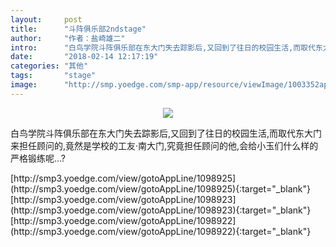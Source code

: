 ```yaml
---
layout:     post
title:      "斗阵俱乐部2ndstage"
author:     "作者：盐崎雄二"
intro:      "白鸟学院斗阵俱乐部在东大门失去踪影后,又回到了往日的校园生活,而取代东大门来担任顾问的,竟然是学校的工友·南大门,究竟担任顾问的他,会给小玉们什么样的严格锻练呢…?"
date:       "2018-02-14 12:17:19"
categories: "其他"
tags:       "stage"
image:      "http://smp.yoedge.com/smp-app/resource/viewImage/1003352appline.png"
---
```

<div style="text-align: center">
<p><img src="http://smp.yoedge.com/smp-app/resource/viewImage/1003352appline.png"/></p>
</div>
<p class="post-meta">
<span>白鸟学院斗阵俱乐部在东大门失去踪影后,又回到了往日的校园生活,而取代东大门来担任顾问的,竟然是学校的工友·南大门,究竟担任顾问的他,会给小玉们什么样的严格锻练呢…?</span>
</p>
[http://smp3.yoedge.com/view/gotoAppLine/1098925](http://smp3.yoedge.com/view/gotoAppLine/1098925){:target="_blank"}
[http://smp3.yoedge.com/view/gotoAppLine/1098923](http://smp3.yoedge.com/view/gotoAppLine/1098923){:target="_blank"}
[http://smp3.yoedge.com/view/gotoAppLine/1098922](http://smp3.yoedge.com/view/gotoAppLine/1098922){:target="_blank"}


